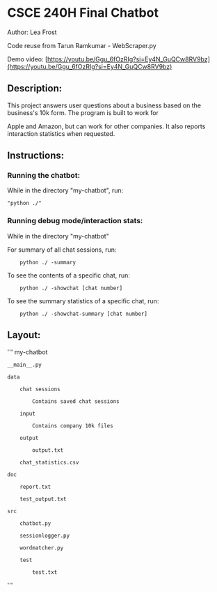 # CSCE 240H Final Chatbot

Author: Lea Frost

Code reuse from Tarun Ramkumar - WebScraper.py

Demo video: [https://youtu.be/Ggu_6fOzRIg?si=Ey4N_GuQCw8RV9bz](https://youtu.be/Ggu_6fOzRIg?si=Ey4N_GuQCw8RV9bz)

## Description:

This project answers user questions about a business based on the business's 10k form. The program is built to work for 

Apple and Amazon, but can work for other companies. It also reports interaction statistics when requested.


## Instructions:

### Running the chatbot:

While in the directory "my-chatbot", run:

    "python ./"
    
### Running debug mode/interaction stats:

While in the directory "my-chatbot"

For summary of all chat sessions, run:
    
        python ./ -summary

To see the contents of a specific chat, run:
        
        python ./ -showchat [chat number]

To see the summary statistics of a specific chat, run:
        
        python ./ -showchat-summary [chat number]

## Layout:
'''
my-chatbot

    __main__.py
    
    data
    
        chat sessions
        
            Contains saved chat sessions
            
        input
        
            Contains company 10k files
            
        output
        
            output.txt
            
        chat_statistics.csv
        
    doc
    
        report.txt
        
        test_output.txt
        
    src
    
        chatbot.py
        
        sessionlogger.py
        
        wordmatcher.py
            
        test
        
            test.txt
'''
